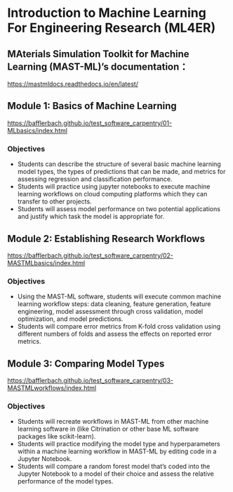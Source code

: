 # Introduction to Machine Learning For Engineering Research (ML4ER)

## MAterials Simulation Toolkit for Machine Learning (MAST-ML)’s documentation：
https://mastmldocs.readthedocs.io/en/latest/

## Module 1: Basics of Machine Learning

https://bafflerbach.github.io/test_software_carpentry/01-MLbasics/index.html

### Objectives
- Students can describe the structure of several basic machine learning model types, the types of predictions that can be made, and metrics for assessing regression and classification performance.
- Students will practice using jupyter notebooks to execute machine learning workflows on cloud computing platforms which they can transfer to other projects.
- Students will assess model performance on two potential applications and justify which task the model is appropriate for.

## Module 2: Establishing Research Workflows

https://bafflerbach.github.io/test_software_carpentry/02-MASTMLbasics/index.html

### Objectives
- Using the MAST-ML software, students will execute common machine learning workflow steps: data cleaning, feature generation, feature engineering, model assessment through cross validation, model optimization, and model predictions.
- Students will compare error metrics from K-fold cross validation using different numbers of folds and assess the effects on reported error metrics.

## Module 3: Comparing Model Types

https://bafflerbach.github.io/test_software_carpentry/03-MASTMLworkflows/index.html

### Objectives
- Students will recreate workflows in MAST-ML from other machine learning software in (like Citrination or other base ML software packages like scikit-learn).
- Students will practice modifying the model type and hyperparameters within a machine learning workflow in MAST-ML by editing code in a Jupyter Notebook.
- Students will compare a random forest model that’s coded into the Jupyter Notebook to a model of their choice and assess the relative performance of the model types.




